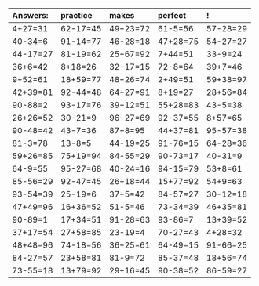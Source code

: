 | Answers: | practice | makes | perfect | ! |
| :--- | :--- | :--- | :--- | :--- |
| 4+27=31 | 62-17=45 | 49+23=72 | 61-5=56 | 57-28=29 | 
| 40-34=6 | 91-14=77 | 46-28=18 | 47+28=75 | 54-27=27 | 
| 44-17=27 | 81-19=62 | 25+67=92 | 7+44=51 | 33-9=24 | 
| 36+6=42 | 8+18=26 | 32-17=15 | 72-8=64 | 39+7=46 | 
| 9+52=61 | 18+59=77 | 48+26=74 | 2+49=51 | 59+38=97 | 
| 42+39=81 | 92-44=48 | 64+27=91 | 8+19=27 | 28+56=84 | 
| 90-88=2 | 93-17=76 | 39+12=51 | 55+28=83 | 43-5=38 | 
| 26+26=52 | 30-21=9 | 96-27=69 | 92-37=55 | 8+57=65 | 
| 90-48=42 | 43-7=36 | 87+8=95 | 44+37=81 | 95-57=38 | 
| 81-3=78 | 13-8=5 | 44-19=25 | 91-76=15 | 64-28=36 | 
| 59+26=85 | 75+19=94 | 84-55=29 | 90-73=17 | 40-31=9 | 
| 64-9=55 | 95-27=68 | 40-24=16 | 94-15=79 | 53+8=61 | 
| 85-56=29 | 92-47=45 | 26+18=44 | 15+77=92 | 54+9=63 | 
| 93-54=39 | 25-19=6 | 37+5=42 | 84-57=27 | 30-12=18 | 
| 47+49=96 | 16+36=52 | 51-5=46 | 73-34=39 | 46+35=81 | 
| 90-89=1 | 17+34=51 | 91-28=63 | 93-86=7 | 13+39=52 | 
| 37+17=54 | 27+58=85 | 23-19=4 | 70-27=43 | 4+28=32 | 
| 48+48=96 | 74-18=56 | 36+25=61 | 64-49=15 | 91-66=25 | 
| 84-27=57 | 23+58=81 | 81-9=72 | 85-37=48 | 18+56=74 | 
| 73-55=18 | 13+79=92 | 29+16=45 | 90-38=52 | 86-59=27 | 
